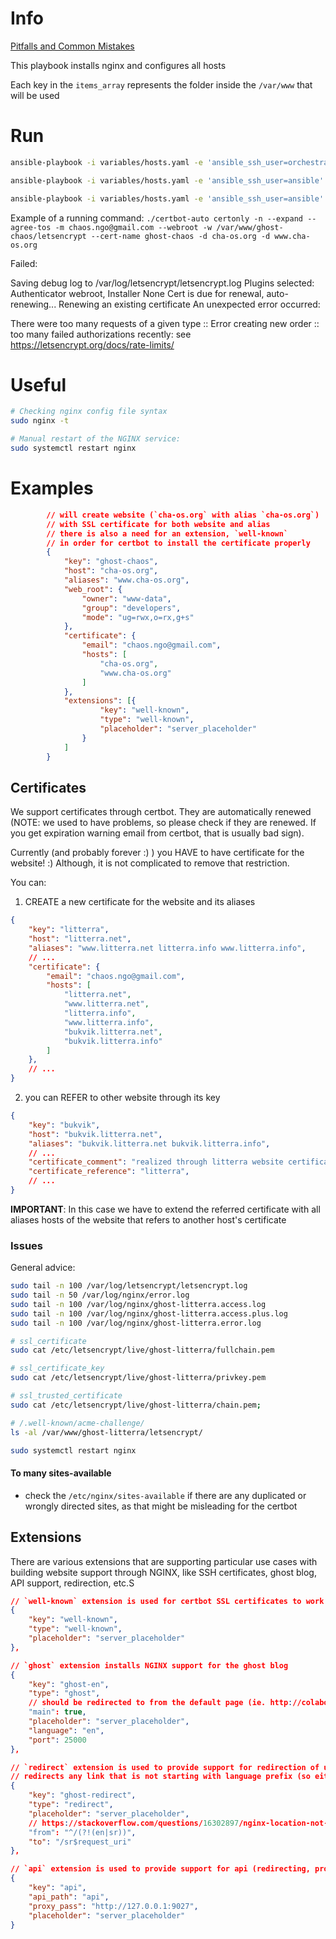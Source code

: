 # Info

[Pitfalls and Common Mistakes](https://www.nginx.com/resources/wiki/start/topics/tutorials/config_pitfalls)

This playbook installs nginx and configures all hosts

Each key in the `items_array` represents the folder inside the `/var/www` that will be used

# Run

```sh
ansible-playbook -i variables/hosts.yaml -e 'ansible_ssh_user=orchestrator' --private-key ~/.ssh/orchestration-iaas-no.pem --extra-vars '{"active_hosts_groups": ["litterra"]}' playbooks/nginx.yml

ansible-playbook -i variables/hosts.yaml -e 'ansible_ssh_user=ansible' --private-key ~/.ssh/orchestration-iaas-no.pem --extra-vars '{"active_hosts_groups": ["blogs"]}' --tags 'create_ssl' playbooks/nginx.yml

ansible-playbook -i variables/hosts.yaml -e 'ansible_ssh_user=ansible' --private-key ~/.ssh/orchestration-iaas-no.pem --extra-vars '{"active_hosts_groups": ["blogs"]}' --tags 'create_nginx_config' playbooks/nginx.yml
```

Example of a running command: `./certbot-auto certonly -n --expand --agree-tos -m chaos.ngo@gmail.com --webroot -w /var/www/ghost-chaos/letsencrypt --cert-name ghost-chaos -d cha-os.org -d www.cha-os.org`

Failed:

Saving debug log to /var/log/letsencrypt/letsencrypt.log
Plugins selected: Authenticator webroot, Installer None
Cert is due for renewal, auto-renewing...
Renewing an existing certificate
An unexpected error occurred:

There were too many requests of a given type :: Error creating new order :: too many failed authorizations recently: see https://letsencrypt.org/docs/rate-limits/

# Useful

```sh
# Checking nginx config file syntax
sudo nginx -t

# Manual restart of the NGINX service:
sudo systemctl restart nginx
```

# Examples

```json
        // will create website (`cha-os.org` with alias `cha-os.org`) 
        // with SSL certificate for both website and alias
        // there is also a need for an extension, `well-known`
        // in order for certbot to install the certificate properly
        {
            "key": "ghost-chaos",
            "host": "cha-os.org",
            "aliases": "www.cha-os.org",
            "web_root": {
                "owner": "www-data",
                "group": "developers",
                "mode": "ug=rwx,o=rx,g+s"
            },
            "certificate": {
                "email": "chaos.ngo@gmail.com",
                "hosts": [
                    "cha-os.org",
                    "www.cha-os.org"
                ]
            },
            "extensions": [{
                    "key": "well-known",
                    "type": "well-known",
                    "placeholder": "server_placeholder"
                }
            ]
        }
```
## Certificates

We support certificates through certbot. They are automatically renewed (NOTE: we used to have problems, so please check if they are renewed. If you get expiration warning email from certbot, that is usually bad sign).

Currently (and probably forever :) ) you HAVE to have certificate for the website! :) Although, it is not complicated to remove that restriction. 

You can:
1. CREATE a new certificate for the website and its aliases

```json
{
    "key": "litterra",
    "host": "litterra.net",
    "aliases": "www.litterra.net litterra.info www.litterra.info",
    // ...
    "certificate": {
        "email": "chaos.ngo@gmail.com",
        "hosts": [
            "litterra.net",
            "www.litterra.net",
            "litterra.info",
            "www.litterra.info",
            "bukvik.litterra.net",
            "bukvik.litterra.info"
        ]
    },
    // ...
}
```

2. you can REFER to other website through its key

```json
{
    "key": "bukvik",
    "host": "bukvik.litterra.net",
    "aliases": "bukvik.litterra.net bukvik.litterra.info",
    // ...
    "certificate_comment": "realized through litterra website certificate",
    "certificate_reference": "litterra",
    // ...
}
```

**IMPORTANT**: In this case we have to extend the referred certificate with all aliases hosts of the website that refers to another host's certificate

### Issues

General advice:
```sh
sudo tail -n 100 /var/log/letsencrypt/letsencrypt.log
sudo tail -n 50 /var/log/nginx/error.log
sudo tail -n 100 /var/log/nginx/ghost-litterra.access.log
sudo tail -n 100 /var/log/nginx/ghost-litterra.access.plus.log
sudo tail -n 100 /var/log/nginx/ghost-litterra.error.log

# ssl_certificate
sudo cat /etc/letsencrypt/live/ghost-litterra/fullchain.pem

# ssl_certificate_key
sudo cat /etc/letsencrypt/live/ghost-litterra/privkey.pem

# ssl_trusted_certificate
sudo cat /etc/letsencrypt/live/ghost-litterra/chain.pem;

# /.well-known/acme-challenge/
ls -al /var/www/ghost-litterra/letsencrypt/

sudo systemctl restart nginx
```

#### To many sites-available

+ check the `/etc/nginx/sites-available` if there are any duplicated or wrongly directed sites, as that might be misleading for the certbot

## Extensions

There are various extensions that are supporting particular use cases with building website support through NGINX, like SSH certificates, ghost blog, API support, redirection, etc.S

```json
// `well-known` extension is used for certbot SSL certificates to work properly
{
    "key": "well-known",
    "type": "well-known",
    "placeholder": "server_placeholder"
},

// `ghost` extension installs NGINX support for the ghost blog
{
    "key": "ghost-en",
    "type": "ghost",
    // should be redirected to from the default page (ie. http://colabo.space -> https://colabo.space/en/home)
    "main": true,
    "placeholder": "server_placeholder",
    "language": "en",
    "port": 25000
},

// `redirect` extension is used to provide support for redirection of urls (deeplinks) in NGINX supported websites
// redirects any link that is not starting with language prefix (so either /en* or /sr* in this case) to the same link prefixed with the default lanugage (/sr in this case)
{
    "key": "ghost-redirect",
    "type": "redirect",
    "placeholder": "server_placeholder",
    // https://stackoverflow.com/questions/16302897/nginx-location-not-equal-to-regex
    "from": "^/(?!(en|sr))",
    "to": "/sr$request_uri"
},

// `api` extension is used to provide support for api (redirecting, proxying, passing/forwarding to the port, ...)
{
    "key": "api",
    "api_path": "api",
    "proxy_pass": "http://127.0.0.1:9027",
    "placeholder": "server_placeholder"
}
```
